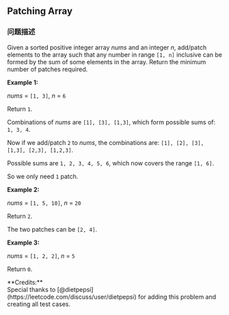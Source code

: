 ## Patching Array  
### 问题描述
Given a sorted positive integer array *nums* and an integer *n*, add/patch elements to the array such that any number in range `[1, n]` inclusive can be formed by the sum of some elements in the array. Return the minimum number of patches required.


**Example 1:**<br>
*nums* = `[1, 3]`, *n* = `6`<br>
Return `1`.

Combinations of *nums* are `[1], [3], [1,3]`, which form possible sums of: `1, 3, 4`.<br>
Now if we add/patch `2` to *nums*, the combinations are: `[1], [2], [3], [1,3], [2,3], [1,2,3]`.<br>
Possible sums are `1, 2, 3, 4, 5, 6`, which now covers the range `[1, 6]`.<br>
So we only need `1` patch.

**Example 2:**<br>
*nums* = `[1, 5, 10]`, *n* = `20`<br>
Return `2`.<br>
The two patches can be `[2, 4]`.

**Example 3:**<br>
*nums* = `[1, 2, 2]`, *n* = `5`<br>
Return `0`.<br>

<p>**Credits:**<br />Special thanks to [@dietpepsi](https://leetcode.com/discuss/user/dietpepsi) for adding this problem and creating all test cases.

